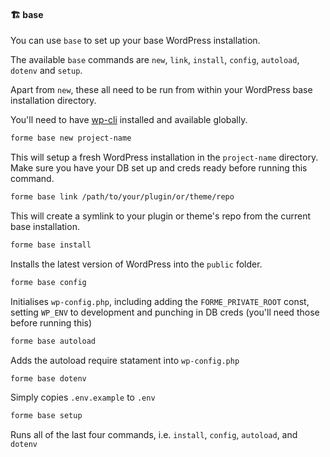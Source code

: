 #### 🏗️ base

You can use `base` to set up your base WordPress installation.

The available `base` commands are `new`, `link`, `install`, `config`, `autoload`, `dotenv` and `setup`.

Apart from `new`, these all need to be run from within your WordPress base installation directory.

You'll need to have [wp-cli](https://wp-cli.org/) installed and available globally.

```bash
forme base new project-name
```

This will setup a fresh WordPress installation in the `project-name` directory. Make sure you have your DB set up and creds ready before running this command.

```bash
forme base link /path/to/your/plugin/or/theme/repo
```

This will create a symlink to your plugin or theme's repo from the current base installation.

```bash
forme base install
```

Installs the latest version of WordPress into the `public` folder.

```bash
forme base config
```

Initialises `wp-config.php`, including adding the `FORME_PRIVATE_ROOT` const, setting `WP_ENV` to development and punching in DB creds (you'll need those before running this)

```bash
forme base autoload
```

Adds the autoload require statament into `wp-config.php`

```bash
forme base dotenv
```

Simply copies `.env.example` to `.env`

```bash
forme base setup
```

Runs all of the last four commands, i.e. `install`, `config`, `autoload`, and `dotenv`
